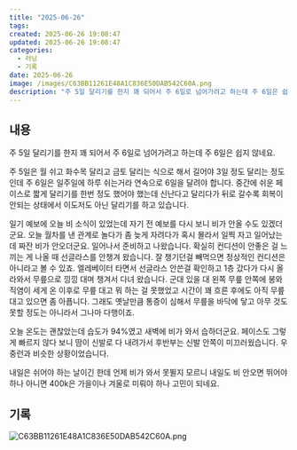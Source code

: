 ```yaml
---
title: "2025-06-26"
tags:
created: 2025-06-26 19:08:47
updated: 2025-06-26 19:08:47
categories:
  - 러닝
  - 기록
date: 2025-06-26
image: /images/C63BB11261E48A1C836E50DAB542C60A.png
description: "주 5일 달리기를 한지 꽤 되어서 주 6일로 넘어가려고 하는데 주 6일은 쉽지 않네요. 주 5일은 월 쉬고 화수목 달리고 금토 달리는 식으로 해서 길어야 3일 정도 달리는 정도인데 주 6일은 일주일에 하루 쉬는거라 연속으로 6일을 달려야 합니다. 중간에 쉬운 페이스로 짧게 달리기를 한번"
---
```


## 내용

주 5일 달리기를 한지 꽤 되어서 주 6일로 넘어가려고 하는데 주 6일은 쉽지 않네요.

주 5일은 월 쉬고 화수목 달리고 금토 달리는 식으로 해서 길어야 3일 정도 달리는 정도인데 주 6일은 일주일에 하루 쉬는거라 연속으로 6일을 달려야 합니다. 중간에 쉬운 페이스로 짧게 달리기를 한번 정도 했어야 했는데 신난다고 달리다가 뒤로 갈수록 회복이 안되는 상태에서 이도저도 아닌 달리기를 하고 있습니다.

일기 예보에 오늘 비 소식이 있었는데 자기 전 예보를 다시 보니 비가 안올 수도 있겠더군요. 오늘 월차를 낸 관계로 놀다가 좀 늦게 자려다가 혹시 몰라서 일찍 자고 일어났는데 짜잔 비가 안오더군요. 일어나서 준비하고 나왔습니다. 확실히 컨디션이 안좋은 걸 느끼는 게 나올 때 선글라스를 안챙겨 왔습니다. 잘 챙기던걸 빼먹으면 정상적인 컨디션은 아니라고 볼 수 있죠. 엘레베이터 타면서 선글라스 안쓴걸 확인하고 1층 갔다가 다시 올라와서 무릎으로 낑낑 대며 챙겨서 다녀 왔습니다. 군대 있을 대 왼쪽 무릎 안쪽에 봉와직염이 세게 온 이후로 무릎 대고 뭐 하는 걸 못했었고 시간이 꽤 흐른 후에도 아직 무릎 대고 있으면 좀 아픕니다. 그래도 옛날만큼 통증이 심해서 무릎을 바닥에 닿고 아무 것도 못할 정도는 아니라서 그나마 다행이죠.

오늘 온도는 괜찮았는데 습도가 94%였고 새벽에 비가 와서 습하더군요. 페이스도 그렇게 빠르지 않다 보니 땀이 신발로 다 내려가서 후반부는 신발 안쪽이 미끄러웠습니다. 우중런과 비슷한 상황이었습니다.

내일은 쉬어야 하는 날이긴 한데 언제 비가 와서 못뛸지 모르니 내일도 비 안오면 뛰어야 하나 아니면 400k은 가을이나 겨울로 미뤄야 하나 고민이 되네요.

## 기록

 
 ![C63BB11261E48A1C836E50DAB542C60A.png](/images/C63BB11261E48A1C836E50DAB542C60A.png)
